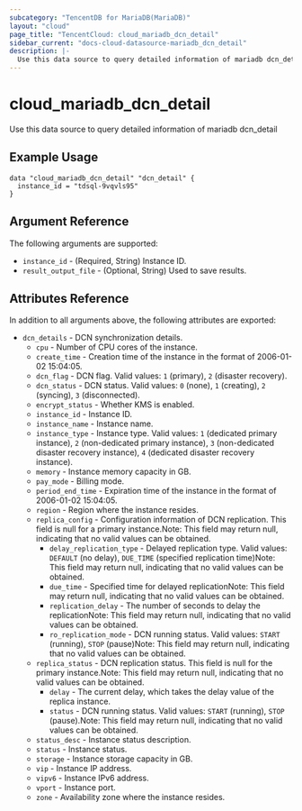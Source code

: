 ```yaml
---
subcategory: "TencentDB for MariaDB(MariaDB)"
layout: "cloud"
page_title: "TencentCloud: cloud_mariadb_dcn_detail"
sidebar_current: "docs-cloud-datasource-mariadb_dcn_detail"
description: |-
  Use this data source to query detailed information of mariadb dcn_detail
---
```


# cloud_mariadb_dcn_detail

Use this data source to query detailed information of mariadb dcn_detail

## Example Usage

```hcl
data "cloud_mariadb_dcn_detail" "dcn_detail" {
  instance_id = "tdsql-9vqvls95"
}
```

## Argument Reference

The following arguments are supported:

* `instance_id` - (Required, String) Instance ID.
* `result_output_file` - (Optional, String) Used to save results.

## Attributes Reference

In addition to all arguments above, the following attributes are exported:

* `dcn_details` - DCN synchronization details.
  * `cpu` - Number of CPU cores of the instance.
  * `create_time` - Creation time of the instance in the format of 2006-01-02 15:04:05.
  * `dcn_flag` - DCN flag. Valid values: `1` (primary), `2` (disaster recovery).
  * `dcn_status` - DCN status. Valid values: `0` (none), `1` (creating), `2` (syncing), `3` (disconnected).
  * `encrypt_status` - Whether KMS is enabled.
  * `instance_id` - Instance ID.
  * `instance_name` - Instance name.
  * `instance_type` - Instance type. Valid values: `1` (dedicated primary instance), `2` (non-dedicated primary instance), `3` (non-dedicated disaster recovery instance), `4` (dedicated disaster recovery instance).
  * `memory` - Instance memory capacity in GB.
  * `pay_mode` - Billing mode.
  * `period_end_time` - Expiration time of the instance in the format of 2006-01-02 15:04:05.
  * `region` - Region where the instance resides.
  * `replica_config` - Configuration information of DCN replication. This field is null for a primary instance.Note: This field may return null, indicating that no valid values can be obtained.
    * `delay_replication_type` - Delayed replication type. Valid values: `DEFAULT` (no delay), `DUE_TIME` (specified replication time)Note: This field may return null, indicating that no valid values can be obtained.
    * `due_time` - Specified time for delayed replicationNote: This field may return null, indicating that no valid values can be obtained.
    * `replication_delay` - The number of seconds to delay the replicationNote: This field may return null, indicating that no valid values can be obtained.
    * `ro_replication_mode` - DCN running status. Valid values: `START` (running), `STOP` (pause)Note: This field may return null, indicating that no valid values can be obtained.
  * `replica_status` - DCN replication status. This field is null for the primary instance.Note: This field may return null, indicating that no valid values can be obtained.
    * `delay` - The current delay, which takes the delay value of the replica instance.
    * `status` - DCN running status. Valid values: `START` (running), `STOP` (pause).Note: This field may return null, indicating that no valid values can be obtained.
  * `status_desc` - Instance status description.
  * `status` - Instance status.
  * `storage` - Instance storage capacity in GB.
  * `vip` - Instance IP address.
  * `vipv6` - Instance IPv6 address.
  * `vport` - Instance port.
  * `zone` - Availability zone where the instance resides.


